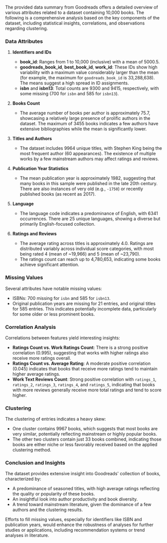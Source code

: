 The provided data summary from Goodreads offers a detailed overview of various attributes related to a dataset containing 10,000 books. The following is a comprehensive analysis based on the key components of the dataset, including statistical insights, correlations, and observations regarding clustering.

### Data Attributes

1. **Identifiers and IDs**
   - **book_id**: Ranges from 1 to 10,000 (inclusive) with a mean of 5000.5.
   - **goodreads_book_id**, **best_book_id**, **work_id**: These IDs show high variability with a maximum value considerably larger than the mean (for example, the maximum for `goodreads_book_id` is 33,288,638). The means suggest a high spread in ID assignments.
   - **isbn** and **isbn13**: Total counts are 9300 and 9415, respectively, with some missing (700 for `isbn` and 585 for `isbn13`). 

2. **Books Count**
   - The average number of books per author is approximately 75.7, showcasing a relatively large presence of prolific authors in the dataset. The maximum of 3455 books indicates a few authors have extensive bibliographies while the mean is significantly lower.

3. **Titles and Authors**
   - The dataset includes 9964 unique titles, with Stephen King being the most frequent author (60 appearances). The existence of multiple works by a few mainstream authors may affect ratings and reviews.

4. **Publication Year Statistics**
   - The mean publication year is approximately 1982, suggesting that many books in this sample were published in the late 20th century. There are also instances of very old (e.g., `-1750`) or recently published books (as recent as 2017).

5. **Language**
   - The language code indicates a predominance of English, with 6341 occurrences. There are 25 unique languages, showing a diverse but primarily English-focused collection.

6. **Ratings and Reviews**
   - The average rating across titles is approximately 4.0. Ratings are distributed variably across individual score categories, with most being rated 4 (mean of ~19,966) and 5 (mean of ~23,790).
   - The ratings count can reach up to 4,780,653, indicating some books achieve significant attention.

### Missing Values
Several attributes have notable missing values:
- ISBNs: 700 missing for `isbn` and 585 for `isbn13`.
- Original publication years are missing for 21 entries, and original titles for 585 entries. This indicates potentially incomplete data, particularly for some older or less prominent books.

### Correlation Analysis
Correlations between features yield interesting insights:
- **Ratings Count vs. Work Ratings Count**: There is a strong positive correlation (0.995), suggesting that works with higher ratings also receive more ratings overall.
- **Ratings Count vs. Average Rating**: A moderate positive correlation (0.045) indicates that books that receive more ratings tend to maintain higher average ratings.
- **Work Text Reviews Count**:  Strong positive correlation with `ratings_1`, `ratings_2`, `ratings_3`, `ratings_4`, and `ratings_5`, indicating that books with more reviews generally receive more total ratings and tend to score higher.

### Clustering
The clustering of entries indicates a heavy skew:
- One cluster contains 9967 books, which suggests that most books are very similar, potentially reflecting mainstream or highly popular books.  
- The other two clusters contain just 33 books combined, indicating those books are either niche or less favorably received based on the applied clustering method.

### Conclusion and Insights
The dataset provides extensive insight into Goodreads' collection of books, characterized by:
- A predominance of seasoned titles, with high average ratings reflecting the quality or popularity of these books.
- An insightful look into author productivity and book diversity.
- A trend toward mainstream literature, given the dominance of a few authors and the clustering results. 

Efforts to fill missing values, especially for identifiers like ISBN and publication years, would enhance the robustness of analyses for further studies or applications, including recommendation systems or trend analyses in literature.